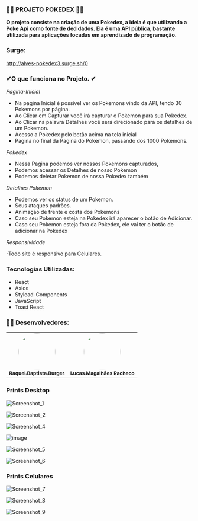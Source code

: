 ### 🧑‍💻 PROJETO POKEDEX 👨‍💻 

**O projeto consiste na criação de uma Pokedex, a ideia é que utilizando a Poke Api como fonte de ded dados. Ela é uma API pública, bastante utilizada para aplicações focadas em aprendizado de programação.**

### Surge:
http://alves-pokedex3.surge.sh/0

### ✔O que funciona no Projeto. ✔


_Pagina-Inicial_

- Na pagina Inicial é possível ver os Pokemons vindo da API, tendo 30 Pokemons por página.
- Ao Clicar em Capturar você irá capturar o Pokemon para sua Pokedex.
- Ao Clicar na palavra Detalhes você será direcionado para os detalhes de um Pokemon.
- Acesso a Pokedex pelo botão acima na tela inicial
- Pagina no final da Pagina do Pokemon, passando dos 1000 Pokemons.

_Pokedex_

- Nessa Pagina podemos ver nossos Pokemons capturados, 
- Podemos acessar os Detalhes de nosso Pokemon
- Podemos deletar Pokemon de nossa Pokedex também

_Detalhes Pokemon_



- Podemos ver os status de um Pokemon.
- Seus ataques padrões.
- Animação de frente e costa dos Pokemons
- Caso seu Pokemon esteja na Pokedex irá aparecer o botão de Adicionar.
- Caso seu Pokemon esteja fora da Pokedex, ele vai ter o botão de adicionar na Pokedex

_Responsividade_

-Todo site é responsivo para Celulares.

### Tecnologias Utilizadas:

- React
- Axios
- Stylead-Components
- JavaScript
- Toast React

### 🧑‍💻 Desenvolvedores:

</h2>
<table align="center">
  <tr>
  <td align="center"><a href="https://github.com/rbaptistab"><img style="border-radius: 50%;" src="https://avatars.githubusercontent.com/u/104219437?v=4" width="100px;" alt=""/><br /><sub><b>Raquel Baptista Burger</b></sub></a>
  <br />
    </td> <td align="center"><a href="https://github.com/LucasMagalhaesPacheco"><img style="border-radius: 50%;" src="https://avatars.githubusercontent.com/u/104689597?v=4" width="100px;" alt=""/><br /><sub><b>Lucas Magalhães Pacheco</b></sub></a>
  </tr>
</table>

### Prints Desktop

      
![Screenshot_1](https://user-images.githubusercontent.com/104689597/185630917-8ebbe6ce-2b66-4431-83b9-b796f498c4e1.png)


![Screenshot_2](https://user-images.githubusercontent.com/104689597/185630949-4c28e2dc-6604-4c42-9863-9ccedf010852.png)

![Screenshot_4](https://user-images.githubusercontent.com/104689597/185631137-1038fa12-3034-4783-b6be-830b7fa2d753.png)

![image](https://user-images.githubusercontent.com/104689597/186024701-7cbe50a8-b447-48e9-9cf8-f3342e6cf2d9.png)

![Screenshot_5](https://user-images.githubusercontent.com/104689597/185631185-000b60fd-2920-43a8-a0af-121542a915e7.png)

![Screenshot_6](https://user-images.githubusercontent.com/104689597/185631221-ec0e582e-4d8a-4d67-97ce-362778fab8ff.png)


### Prints Celulares

![Screenshot_7](https://user-images.githubusercontent.com/104689597/185631670-02333339-a12a-451f-b44d-9ace58634a51.png)

![Screenshot_8](https://user-images.githubusercontent.com/104689597/185631693-438e77af-15a4-4865-831f-be3a941d92a2.png)


![Screenshot_9](https://user-images.githubusercontent.com/104689597/185631727-182e4480-5a43-4752-bca0-366887807338.png)



